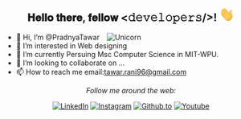 <div align="center">
<h2> 𝐇𝐞𝐥𝐥𝐨 𝐭𝐡𝐞𝐫𝐞, 𝐟𝐞𝐥𝐥𝐨𝐰 <𝚍𝚎𝚟𝚎𝚕𝚘𝚙𝚎𝚛𝚜/>! <img src="https://github.com/ABSphreak/ABSphreak/blob/master/gifs/Hi.gif" width="30px"></h2>
</div>
  <img align="right" width=300px alt="Unicorn" src="https://media.giphy.com/media/3ohs4BSacFKI7A717y/giphy.gif" />

- 👋 Hi, I’m @PradnyaTawar
- 👀 I’m interested in Web designing
- 🌱 I’m currently Persuing Msc Computer Science in MIT-WPU.
- 💞️ I’m looking to collaborate on ...
- 📫 How to reach me email:tawar.rani96@gmail.com 



<div align="center" width="50">

<i>Follow me around the web:</i><br>

  <!-- <a target="_blank" href="https://www.linkedin.com/in/pradnya-tawar-50a93516b/">🇱​🇮​🇳​🇰​🇪​🇩​🇮​🇳​</a> ●
  <a target="_blank" href="https://www.instagram.com/absphreak/">🇮​🇳​🇸​🇹​🇦​🇬​🇷​🇦​🇲​</a> ●
  <a target="_blank" href="https://github.com/PradnyaTawar">🇫​🇦​🇨​🇪​🇧​🇴​🇴​🇰​</a> ●
  <a target="_blank" href="https://open.spotify.com/">🇸​🇵​🇴​🇹​🇮​🇫​🇾​</a> -->
  
<a href="https://www.linkedin.com/in/pradnya-tawar-50a93516b/" target="_blank"><img src="https://img.shields.io/badge/LinkedIn-%230077B5.svg?&style=flat-square&logo=linkedin&logoColor=white" alt="LinkedIn"></a>
<a href="https://www.instagram.com/pradnya_tawar3/" target="_blank"><img src="https://img.shields.io/badge/Instagram-%23E4405F.svg?&style=flat-square&logo=instagram&logoColor=white" alt="Instagram"></a>
 <a href="https://github.com/PradnyaTawar" target="_blank"><img src="https://img.shields.io/badge/Github-%230A0A0A.svg?&style=flat-square&logo=Github&logoColor=white" alt="Github.to"></a>
<a href="https://www.youtube.com/channel/UC-xffIv4QZ4Y8TlO58siv_g" target="_blank"><img src="https://img.shields.io/badge/Youtube-%23E4405F.svg?&style=flat-square&logo=youtube&logoColor=white" alt="Youtube"></a>
</div>

<!---
PradnyaTawar/PradnyaTawar is a ✨ special ✨ repository because its `README.md` (this file) appears on your GitHub profile.
You can click the Preview link to take a look at your changes.
--->
